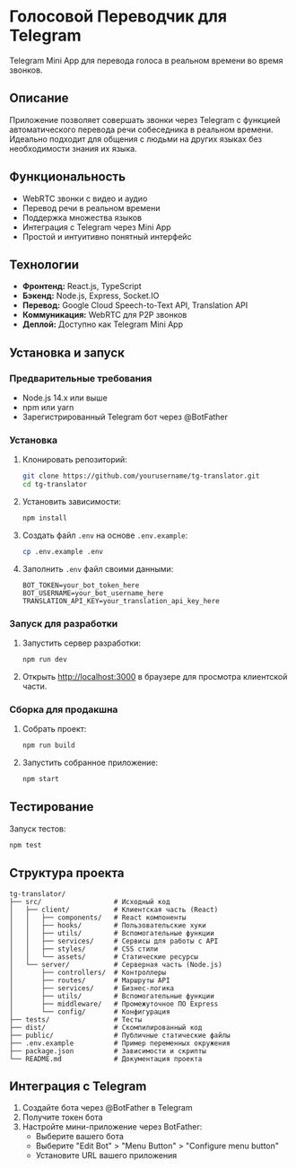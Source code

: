 # Голосовой Переводчик для Telegram

Telegram Mini App для перевода голоса в реальном времени во время звонков.

## Описание

Приложение позволяет совершать звонки через Telegram с функцией автоматического перевода речи собеседника в реальном времени. Идеально подходит для общения с людьми на других языках без необходимости знания их языка.

## Функциональность

- WebRTC звонки с видео и аудио
- Перевод речи в реальном времени
- Поддержка множества языков
- Интеграция с Telegram через Mini App
- Простой и интуитивно понятный интерфейс

## Технологии

- **Фронтенд:** React.js, TypeScript
- **Бэкенд:** Node.js, Express, Socket.IO
- **Перевод:** Google Cloud Speech-to-Text API, Translation API
- **Коммуникация:** WebRTC для P2P звонков
- **Деплой:** Доступно как Telegram Mini App

## Установка и запуск

### Предварительные требования

- Node.js 14.x или выше
- npm или yarn
- Зарегистрированный Telegram бот через @BotFather

### Установка

1. Клонировать репозиторий:
   ```bash
   git clone https://github.com/yourusername/tg-translator.git
   cd tg-translator
   ```

2. Установить зависимости:
   ```bash
   npm install
   ```

3. Создать файл `.env` на основе `.env.example`:
   ```bash
   cp .env.example .env
   ```

4. Заполнить `.env` файл своими данными:
   ```
   BOT_TOKEN=your_bot_token_here
   BOT_USERNAME=your_bot_username_here
   TRANSLATION_API_KEY=your_translation_api_key_here
   ```

### Запуск для разработки

1. Запустить сервер разработки:
   ```bash
   npm run dev
   ```

2. Открыть [http://localhost:3000](http://localhost:3000) в браузере для просмотра клиентской части.

### Сборка для продакшна

1. Собрать проект:
   ```bash
   npm run build
   ```

2. Запустить собранное приложение:
   ```bash
   npm start
   ```

## Тестирование

Запуск тестов:
```bash
npm test
```

## Структура проекта

```
tg-translator/
├── src/                  # Исходный код
│   ├── client/           # Клиентская часть (React)
│   │   ├── components/   # React компоненты
│   │   ├── hooks/        # Пользовательские хуки
│   │   ├── utils/        # Вспомогательные функции
│   │   ├── services/     # Сервисы для работы с API
│   │   ├── styles/       # CSS стили
│   │   └── assets/       # Статические ресурсы
│   └── server/           # Серверная часть (Node.js)
│       ├── controllers/  # Контроллеры
│       ├── routes/       # Маршруты API
│       ├── services/     # Бизнес-логика
│       ├── utils/        # Вспомогательные функции
│       ├── middleware/   # Промежуточное ПО Express
│       └── config/       # Конфигурация
├── tests/                # Тесты
├── dist/                 # Скомпилированный код
├── public/               # Публичные статические файлы
├── .env.example          # Пример переменных окружения
├── package.json          # Зависимости и скрипты
└── README.md             # Документация проекта
```

## Интеграция с Telegram

1. Создайте бота через @BotFather в Telegram
2. Получите токен бота
3. Настройте мини-приложение через BotFather:
   - Выберите вашего бота
   - Выберите "Edit Bot" > "Menu Button" > "Configure menu button"
   - Установите URL вашего приложения
